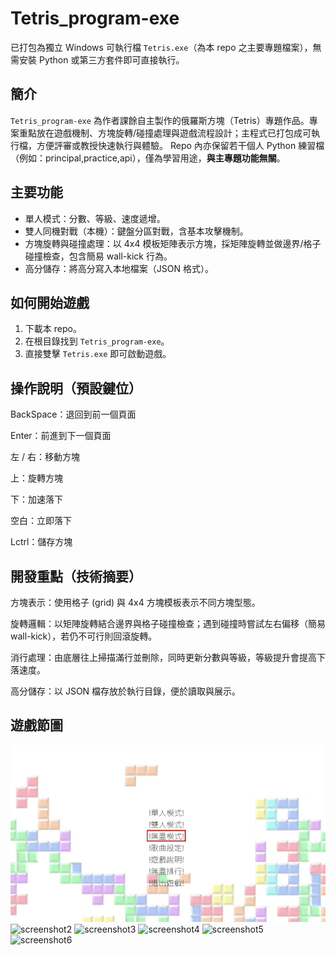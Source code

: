 # Tetris_program-exe

已打包為獨立 Windows 可執行檔 `Tetris.exe`（為本 repo 之主要專題檔案），無需安裝 Python 或第三方套件即可直接執行。



## 簡介
`Tetris_program-exe` 為作者課餘自主製作的俄羅斯方塊（Tetris）專題作品。專案重點放在遊戲機制、方塊旋轉/碰撞處理與遊戲流程設計；主程式已打包成可執行檔，方便評審或教授快速執行與體驗。
Repo 內亦保留若干個人 Python 練習檔（例如：principal,practice,api），僅為學習用途，**與主專題功能無關**。



## 主要功能
- 單人模式：分數、等級、速度遞增。
- 雙人同機對戰（本機）：鍵盤分區對戰，含基本攻擊機制。
- 方塊旋轉與碰撞處理：以 4x4 模板矩陣表示方塊，採矩陣旋轉並做邊界/格子碰撞檢查，包含簡易 wall-kick 行為。
- 高分儲存：將高分寫入本地檔案（JSON 格式）。



## 如何開始遊戲
1. 下載本 repo。
2. 在根目錄找到 `Tetris_program-exe`。
3. 直接雙擊 `Tetris.exe` 即可啟動遊戲。



## 操作說明（預設鍵位）
BackSpace：退回到前一個頁面

Enter：前進到下一個頁面

左 / 右：移動方塊

上：旋轉方塊

下：加速落下

空白：立即落下

Lctrl：儲存方塊



## 開發重點（技術摘要）

方塊表示：使用格子 (grid) 與 4x4 方塊模板表示不同方塊型態。

旋轉邏輯：以矩陣旋轉結合邊界與格子碰撞檢查；遇到碰撞時嘗試左右偏移（簡易 wall-kick），若仍不可行則回滾旋轉。

消行處理：由底層往上掃描滿行並刪除，同時更新分數與等級，等級提升會提高下落速度。

高分儲存：以 JSON 檔存放於執行目錄，便於讀取與展示。



## 遊戲節圖

![screenshot1](screenshot/screenshot1.png)
![screenshot2](git_python/screenshot/screenshot2.png)
![screenshot3](git_python/screenshot/screenshot3.png)
![screenshot4](git_python/screenshot/screenshot4.png)
![screenshot5](git_python/screenshot/screenshot5.png)
![screenshot6](git_python/screenshot/screenshot6.png)

